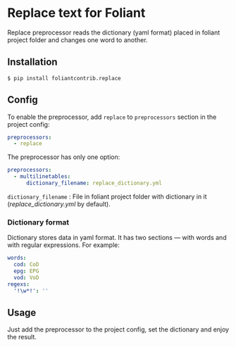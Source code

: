 # Replace text for Foliant

Replace preprocessor reads the dictionary (yaml format) placed in foliant project folder and changes one word to another.


## Installation

```shell
$ pip install foliantcontrib.replace
```


## Config

To enable the preprocessor, add `replace` to `preprocessors` section in the project config:

```yaml
preprocessors:
  - replace
```

The preprocessor has only one option:

```yaml
preprocessors:
  - multilinetables:
      dictionary_filename: replace_dictionary.yml
```

`dictionary_filename`
:   File in foliant project folder with dictionary in it (*replace_dictionary.yml* by default).

### Dictionary format

Dictionary stores data in yaml format. It has two sections — with words and with regular expressions. For example:

```yaml
words:
  cod: CoD
  epg: EPG
  vod: VoD
regexs:
  '!\w*!': ''
```


## Usage

Just add the preprocessor to the project config, set the dictionary and enjoy the result.
